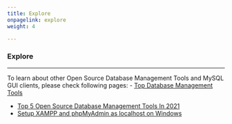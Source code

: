 ```yaml
---
title: Explore
onpagelink: explore
weight: 4

---
```


### **Explore**
-------

 To learn about other Open Source Database Management Tools and MySQL GUI clients, please check following pages: - [Top Database Management Tools](https://products.containerize.com/database-management)
- [Top 5 Open Source Database Management Tools In 2021](https://blog.containerize.com/2021/01/16/top-5-open-source-database-management-tools-in-2021/)
- [Setup XAMPP and phpMyAdmin as localhost on Windows](https://blog.containerize.com/2020/10/26/how-to-setup-xampp-and-phpmyadmin-as-localhost-on-windows/)
 
